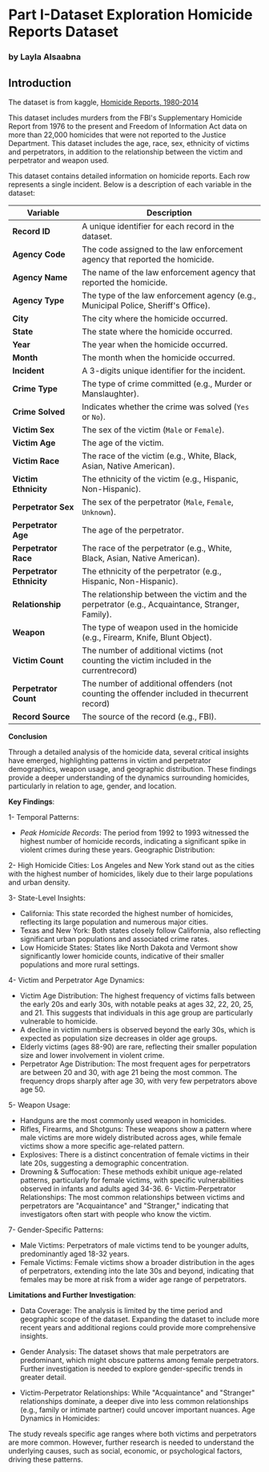 # Part I-Dataset Exploration Homicide Reports Dataset
### by Layla Alsaabna


## Introduction

The dataset is from kaggle, [Homicide Reports, 1980-2014](https://www.kaggle.com/datasets/murderaccountability/homicide-reports)

This dataset includes murders from the FBI's Supplementary Homicide Report from 1976 to the present and Freedom of Information Act data on more than 22,000 homicides that were
not reported to the Justice Department. This dataset includes the age, race, sex, ethnicity of victims and perpetrators, in addition to the relationship between the victim and perpetrator and weapon used.


This dataset contains detailed information on homicide reports. Each row represents a single incident. Below is a description of each variable in the dataset:

| Variable              | Description                                                                  |
|-----------------------|------------------------------------------------------------------------------|
| **Record ID**         | A unique identifier for each record in the dataset.                          |
| **Agency Code**       | The code assigned to the law enforcement agency that reported the homicide.  |
| **Agency Name**       | The name of the law enforcement agency that reported the homicide.           |
| **Agency Type**       | The type of the law enforcement agency (e.g., Municipal Police, Sheriff's Office). |
| **City**              | The city where the homicide occurred.                                        |
| **State**             | The state where the homicide occurred.                                       |
| **Year**              | The year when the homicide occurred.                                         |
| **Month**             | The month when the homicide occurred.                                        |
| **Incident**          | A 3-digits unique identifier for the incident.                                        |
| **Crime Type**        | The type of crime committed (e.g., Murder or Manslaughter).                  |
| **Crime Solved**      | Indicates whether the crime was solved (`Yes` or `No`).                      |
| **Victim Sex**        | The sex of the victim (`Male` or `Female`).                                  |
| **Victim Age**        | The age of the victim.                                                       |
| **Victim Race**       | The race of the victim (e.g., White, Black, Asian, Native American).         |
| **Victim Ethnicity**  | The ethnicity of the victim (e.g., Hispanic, Non-Hispanic).                  |
| **Perpetrator Sex**   | The sex of the perpetrator (`Male`, `Female`, `Unknown`).                    |
| **Perpetrator Age**   | The age of the perpetrator.                                                  |
| **Perpetrator Race**  | The race of the perpetrator (e.g., White, Black, Asian, Native American).    |
| **Perpetrator Ethnicity** | The ethnicity of the perpetrator (e.g., Hispanic, Non-Hispanic).         |
| **Relationship**      | The relationship between the victim and the perpetrator (e.g., Acquaintance, Stranger, Family). |
| **Weapon**            | The type of weapon used in the homicide (e.g., Firearm, Knife, Blunt Object).|
| **Victim Count**      | The number of additional victims (not counting the victim included in the currentrecord) |
| **Perpetrator Count** | The number of additional offenders (not counting the offender included in thecurrent record)    |
| **Record Source**     | The source of the record (e.g., FBI).                                        |



**Conclusion**


Through a detailed analysis of the homicide data, several critical insights have emerged, highlighting patterns in victim and perpetrator demographics, weapon usage, and geographic distribution. These findings provide a deeper understanding of the dynamics surrounding homicides, particularly in relation to age, gender, and location.

**Key Findings**:


1- Temporal Patterns:

* *Peak Homicide Records*: The period from 1992 to 1993 witnessed the highest number of homicide records, indicating a significant spike in violent crimes during these years.
Geographic Distribution:

2- High Homicide Cities: Los Angeles and New York stand out as the cities with the highest number of homicides, likely due to their large populations and urban density.

3- State-Level Insights:
  * California: This state recorded the highest number of homicides, reflecting its large population and numerous major cities.
  * Texas and New York: Both states closely follow California, also reflecting significant urban populations and associated crime rates.
  * Low Homicide States: States like North Dakota and Vermont show significantly lower homicide counts, indicative of their smaller populations and more rural settings.

4- Victim and Perpetrator Age Dynamics:

  * Victim Age Distribution: The highest frequency of victims falls between the early 20s and early 30s, with notable peaks at ages 32, 22, 20, 25, and 21. This suggests that individuals in this age group are particularly vulnerable to homicide.
  * A decline in victim numbers is observed beyond the early 30s, which is expected as population size decreases in older age groups.
  * Elderly victims (ages 88-90) are rare, reflecting their smaller population size and lower involvement in violent crime.
* Perpetrator Age Distribution: The most frequent ages for perpetrators are between 20 and 30, with age 21 being the most common. The frequency drops sharply after age 30, with very few perpetrators above age 50.


5- Weapon Usage:

  * Handguns are the most commonly used weapon in homicides.
  * Rifles, Firearms, and Shotguns: These weapons show a pattern where male victims are more widely distributed across ages, while female victims show a more specific age-related pattern.
  * Explosives: There is a distinct concentration of female victims in their late 20s, suggesting a demographic concentration.
  * Drowning & Suffocation: These methods exhibit unique age-related patterns, particularly for female victims, with specific vulnerabilities observed in infants and adults aged 34-36.
6- Victim-Perpetrator Relationships: The most common relationships between victims and perpetrators are "Acquaintance" and "Stranger," indicating that investigators often start with people who know the victim.

7- Gender-Specific Patterns:

  * Male Victims: Perpetrators of male victims tend to be younger adults, predominantly aged 18-32 years.
  * Female Victims: Female victims show a broader distribution in the ages of perpetrators, extending into the late 30s and beyond, indicating that females may be more at risk from a wider age range of perpetrators.


**Limitations and Further Investigation**:
* Data Coverage: The analysis is limited by the time period and geographic scope of the dataset. Expanding the dataset to include more recent years and additional regions could provide more comprehensive insights.
* Gender Analysis: The dataset shows that male perpetrators are predominant, which might obscure patterns among female perpetrators. Further investigation is needed to explore gender-specific trends in greater detail.
  
* Victim-Perpetrator Relationships: While "Acquaintance" and "Stranger" relationships dominate, a deeper dive into less common relationships (e.g., family or intimate partner) could uncover important nuances.
Age Dynamics in Homicides:

The study reveals specific age ranges where both victims and perpetrators are more common. However, further research is needed to understand the underlying causes, such as social, economic, or psychological factors, driving these patterns.
